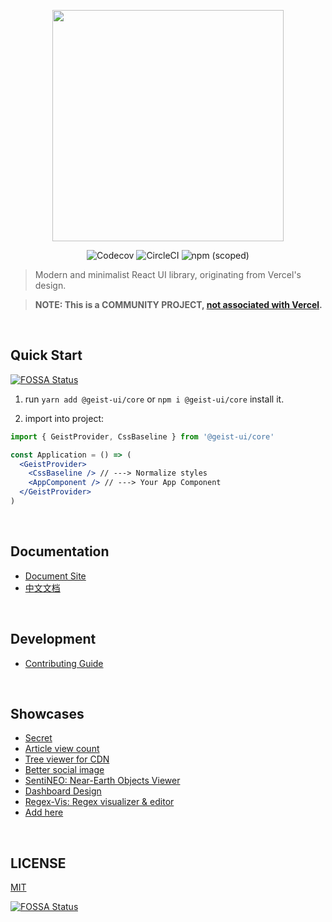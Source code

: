 <p align="center" height="370">
<img align="center" height="370" src="https://user-images.githubusercontent.com/11304944/91128466-dfc96c00-e6da-11ea-8b03-a96e6b98667d.png">
</p>

<p align="center">
<img alt="Codecov" src="https://img.shields.io/codecov/c/github/geist-org/geist-ui?style=for-the-badge&labelColor=000000">
<img alt="CircleCI" src="https://img.shields.io/circleci/build/github/geist-org/geist-ui?style=for-the-badge&labelColor=000000">
<img alt="npm (scoped)" src="https://img.shields.io/npm/v/@geist-ui/core?style=for-the-badge&labelColor=000000">
</p>

> Modern and minimalist React UI library, originating from Vercel's design.

> **NOTE: This is a COMMUNITY PROJECT, [not associated with Vercel](https://github.com/geist-org/geist-ui/issues/635).**

<br/>

## Quick Start
[![FOSSA Status](https://app.fossa.com/api/projects/git%2Bgithub.com%2Fgeist-org%2Fgeist-ui.svg?type=shield)](https://app.fossa.com/projects/git%2Bgithub.com%2Fgeist-org%2Fgeist-ui?ref=badge_shield)


1. run `yarn add @geist-ui/core` or `npm i @geist-ui/core` install it.

2. import into project:

```jsx
import { GeistProvider, CssBaseline } from '@geist-ui/core'

const Application = () => (
  <GeistProvider>
    <CssBaseline /> // ---> Normalize styles
    <AppComponent /> // ---> Your App Component
  </GeistProvider>
)
```

<br/>

## Documentation

- [Document Site](https://geist-ui.dev)
- [中文文档](https://geist-ui.dev/zh-cn)

<br/>

## Development

- [Contributing Guide](https://github.com/geist-org/geist-ui/blob/master/.github/CONTRIBUTING.md)

<br/>

## Showcases

- [Secret](https://secret.gl/)
- [Article view count](https://views-docs.unix.bio/)
- [Tree viewer for CDN](https://cdn.unix.bio/)
- [Better social image](https://img.unix.bio/)
- [SentiNEO: Near-Earth Objects Viewer](https://sentineo.app)
- [Dashboard Design](https://github.com/ofekashery/react-dashboard-design)
- [Regex-Vis: Regex visualizer & editor](https://github.com/Bowen7/regex-vis)
- [Add here](https://github.com/geist-org/geist-ui/issues/new)

<br/>

## LICENSE

[MIT](./LICENSE)


[![FOSSA Status](https://app.fossa.com/api/projects/git%2Bgithub.com%2Fgeist-org%2Fgeist-ui.svg?type=large)](https://app.fossa.com/projects/git%2Bgithub.com%2Fgeist-org%2Fgeist-ui?ref=badge_large)